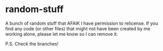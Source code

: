 # random-stuff
A bunch of random stuff that AFAIK I have permission to relicense. If you find any code (or other files) that might not have been created by me working alone, please let me know so I can remove it.

P.S. Check the branches!
